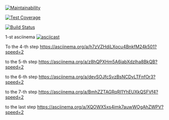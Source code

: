 [![Maintainability](https://api.codeclimate.com/v1/badges/c287e2765f3f3ba0eef5/maintainability)](https://codeclimate.com/github/ShafigullinIK/python-project-lvl1/maintainability)

[![Test Coverage](https://api.codeclimate.com/v1/badges/c287e2765f3f3ba0eef5/test_coverage)](https://codeclimate.com/github/ShafigullinIK/python-project-lvl1/test_coverage)

[![Build Status](https://travis-ci.org/ShafigullinIK/python-project-lvl1.svg?branch=master)](https://travis-ci.org/ShafigullinIK/python-project-lvl1)

1-st asciinema
[![asciicast](https://asciinema.org/a/5BZJuaBgK3n6tR64w4XEpbMmK.svg)](https://asciinema.org/a/5BZJuaBgK3n6tR64w4XEpbMmK)

To the 4-th step
https://asciinema.org/a/h7zVZHdiLXocu4BnkfM24k501?speed=2

to the 5-th step
https://asciinema.org/a/z8hQPXHm5A6iabXdzlha8BkQB?speed=2

to the 6-th step
https://asciinema.org/a/devSOJfcSvzBsNCDvLTFnfOr3?speed=2

to the 7-th step
https://asciinema.org/a/BmhZZTAGRqRI1YhEUXkQSFVf4?speed=2

to the last step
https://asciinema.org/a/XQOWX5xs4imk7auwWOgAhZWPV?speed=2

